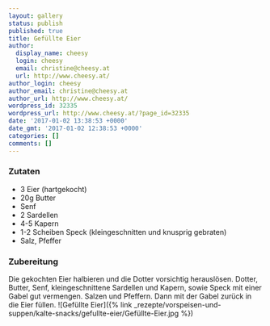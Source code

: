 ```yaml
---
layout: gallery
status: publish
published: true
title: Gefüllte Eier
author:
  display_name: cheesy
  login: cheesy
  email: christine@cheesy.at
  url: http://www.cheesy.at/
author_login: cheesy
author_email: christine@cheesy.at
author_url: http://www.cheesy.at/
wordpress_id: 32335
wordpress_url: http://www.cheesy.at/?page_id=32335
date: '2017-01-02 13:38:53 +0000'
date_gmt: '2017-01-02 12:38:53 +0000'
categories: []
comments: []
---
```

### Zutaten
* 3 Eier (hartgekocht)
* 20g Butter
* Senf
* 2 Sardellen
* 4-5 Kapern
* 1-2 Scheiben Speck (kleingeschnitten und knusprig gebraten)
* Salz, Pfeffer
### Zubereitung
Die gekochten Eier halbieren und die Dotter vorsichtig herauslösen. Dotter, Butter, Senf, kleingeschnittene Sardellen und Kapern, sowie Speck mit einer Gabel gut vermengen. Salzen und Pfeffern. Dann mit der Gabel zurück in die Eier füllen.
![Gefüllte Eier]({% link _rezepte/vorspeisen-und-suppen/kalte-snacks/gefullte-eier/Gefüllte-Eier.jpg %})
